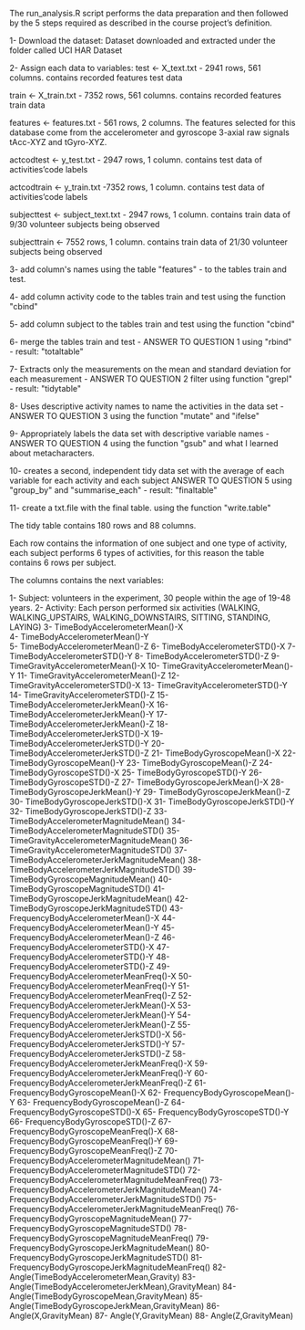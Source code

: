 The run_analysis.R script performs the data preparation and then followed by the 5 steps required as described
in the course project’s definition.

1- Download the dataset:
Dataset downloaded and extracted under the folder called UCI HAR Dataset

2- Assign each data to variables:
test <- X_text.txt - 2941 rows, 561 columns.
contains recorded features test data

train <- X_train.txt - 7352 rows, 561 columns.
contains recorded features train data

features <- features.txt - 561 rows, 2 columns.
The features selected for this database come from the accelerometer and gyroscope 3-axial raw signals tAcc-XYZ and tGyro-XYZ.

actcodtest <- y_test.txt - 2947 rows, 1 column.
contains test data of activities’code labels

actcodtrain <- y_train.txt -7352 rows, 1 column.
contains test data of activities’code labels

subjecttest <- subject_text.txt - 2947 rows, 1 column.
contains train data of 9/30 volunteer subjects being observed

subjecttrain <- 7552 rows, 1 column.
contains train data of 21/30 volunteer subjects being observed

3- add column's names using the table "features" - to the tables train and test.

4- add column activity code to the tables train and test 
using the function "cbind"

5- add column subject to the tables train and test
using the function "cbind"

6- merge the tables train and test - ANSWER TO QUESTION 1
using "rbind" - result: "totaltable"

7- Extracts only the measurements on the mean and standard deviation for each measurement - ANSWER TO QUESTION 2
filter using function "grepl" - result: "tidytable"

8- Uses descriptive activity names to name the activities in the data set - ANSWER TO QUESTION 3
using the function "mutate" and "ifelse"

9- Appropriately labels the data set with descriptive variable names - ANSWER TO QUESTION 4
using the function "gsub" and what I learned about metacharacters.

10- creates a second, independent tidy data set with the average of each variable for each activity and each subject
ANSWER TO QUESTION 5
using "group_by" and "summarise_each" - result: "finaltable"

11- create a txt.file with the final table.
using the function "write.table"


The tidy table contains 180 rows and 88 columns.

Each row contains the information of one subject and one type of activity, each subject performs 6 types of activities, for this reason
the table contains 6 rows per subject.

The columns contains the next variables:

1- Subject: volunteers in the experiment, 30 people within the age of 19-48 years.
2- Activity: Each person performed six activities (WALKING, WALKING_UPSTAIRS, WALKING_DOWNSTAIRS, SITTING, STANDING, LAYING)
3- TimeBodyAccelerometerMean()-X                     
4- TimeBodyAccelerometerMean()-Y                    
5- TimeBodyAccelerometerMean()-Z
6- TimeBodyAccelerometerSTD()-X
7- TimeBodyAccelerometerSTD()-Y
8- TimeBodyAccelerometerSTD()-Z
9- TimeGravityAccelerometerMean()-X
10- TimeGravityAccelerometerMean()-Y
11- TimeGravityAccelerometerMean()-Z
12- TimeGravityAccelerometerSTD()-X
13- TimeGravityAccelerometerSTD()-Y
14- TimeGravityAccelerometerSTD()-Z
15- TimeBodyAccelerometerJerkMean()-X
16- TimeBodyAccelerometerJerkMean()-Y
17- TimeBodyAccelerometerJerkMean()-Z
18- TimeBodyAccelerometerJerkSTD()-X
19- TimeBodyAccelerometerJerkSTD()-Y
20- TimeBodyAccelerometerJerkSTD()-Z
21- TimeBodyGyroscopeMean()-X
22- TimeBodyGyroscopeMean()-Y
23- TimeBodyGyroscopeMean()-Z
24- TimeBodyGyroscopeSTD()-X
25- TimeBodyGyroscopeSTD()-Y
26- TimeBodyGyroscopeSTD()-Z
27- TimeBodyGyroscopeJerkMean()-X
28- TimeBodyGyroscopeJerkMean()-Y
29- TimeBodyGyroscopeJerkMean()-Z
30- TimeBodyGyroscopeJerkSTD()-X
31- TimeBodyGyroscopeJerkSTD()-Y
32- TimeBodyGyroscopeJerkSTD()-Z
33- TimeBodyAccelerometerMagnitudeMean()
34- TimeBodyAccelerometerMagnitudeSTD()
35- TimeGravityAccelerometerMagnitudeMean()
36- TimeGravityAccelerometerMagnitudeSTD()
37- TimeBodyAccelerometerJerkMagnitudeMean()
38- TimeBodyAccelerometerJerkMagnitudeSTD()
39- TimeBodyGyroscopeMagnitudeMean()
40- TimeBodyGyroscopeMagnitudeSTD()
41- TimeBodyGyroscopeJerkMagnitudeMean()
42- TimeBodyGyroscopeJerkMagnitudeSTD()
43- FrequencyBodyAccelerometerMean()-X
44- FrequencyBodyAccelerometerMean()-Y
45- FrequencyBodyAccelerometerMean()-Z
46- FrequencyBodyAccelerometerSTD()-X
47- FrequencyBodyAccelerometerSTD()-Y
48- FrequencyBodyAccelerometerSTD()-Z
49- FrequencyBodyAccelerometerMeanFreq()-X
50- FrequencyBodyAccelerometerMeanFreq()-Y
51- FrequencyBodyAccelerometerMeanFreq()-Z
52- FrequencyBodyAccelerometerJerkMean()-X
53- FrequencyBodyAccelerometerJerkMean()-Y
54- FrequencyBodyAccelerometerJerkMean()-Z
55- FrequencyBodyAccelerometerJerkSTD()-X
56- FrequencyBodyAccelerometerJerkSTD()-Y
57- FrequencyBodyAccelerometerJerkSTD()-Z
58- FrequencyBodyAccelerometerJerkMeanFreq()-X
59- FrequencyBodyAccelerometerJerkMeanFreq()-Y
60- FrequencyBodyAccelerometerJerkMeanFreq()-Z
61- FrequencyBodyGyroscopeMean()-X
62- FrequencyBodyGyroscopeMean()-Y
63- FrequencyBodyGyroscopeMean()-Z
64- FrequencyBodyGyroscopeSTD()-X
65- FrequencyBodyGyroscopeSTD()-Y
66- FrequencyBodyGyroscopeSTD()-Z
67- FrequencyBodyGyroscopeMeanFreq()-X
68- FrequencyBodyGyroscopeMeanFreq()-Y
69- FrequencyBodyGyroscopeMeanFreq()-Z
70- FrequencyBodyAccelerometerMagnitudeMean()
71- FrequencyBodyAccelerometerMagnitudeSTD()
72- FrequencyBodyAccelerometerMagnitudeMeanFreq()
73- FrequencyBodyAccelerometerJerkMagnitudeMean()
74- FrequencyBodyAccelerometerJerkMagnitudeSTD()
75- FrequencyBodyAccelerometerJerkMagnitudeMeanFreq()
76- FrequencyBodyGyroscopeMagnitudeMean()
77- FrequencyBodyGyroscopeMagnitudeSTD()
78- FrequencyBodyGyroscopeMagnitudeMeanFreq()
79- FrequencyBodyGyroscopeJerkMagnitudeMean()
80- FrequencyBodyGyroscopeJerkMagnitudeSTD()
81- FrequencyBodyGyroscopeJerkMagnitudeMeanFreq()
82- Angle(TimeBodyAccelerometerMean,Gravity)
83- Angle(TimeBodyAccelerometerJerkMean),GravityMean)
84- Angle(TimeBodyGyroscopeMean,GravityMean)
85- Angle(TimeBodyGyroscopeJerkMean,GravityMean)
86- Angle(X,GravityMean)
87- Angle(Y,GravityMean)
88- Angle(Z,GravityMean)

